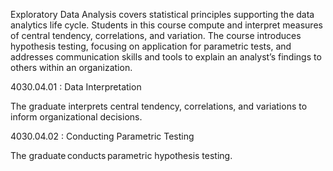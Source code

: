 Exploratory Data Analysis covers statistical principles supporting the data analytics life cycle. Students in this course compute and interpret measures of central tendency, correlations, and variation. The course introduces hypothesis testing, focusing on application for parametric tests, and addresses communication skills and tools to explain an analyst’s findings to others within an organization. 


4030.04.01 : Data Interpretation

The graduate interprets central tendency, correlations, and variations to inform organizational decisions.

4030.04.02 : Conducting Parametric Testing

The graduate conducts parametric hypothesis testing.
